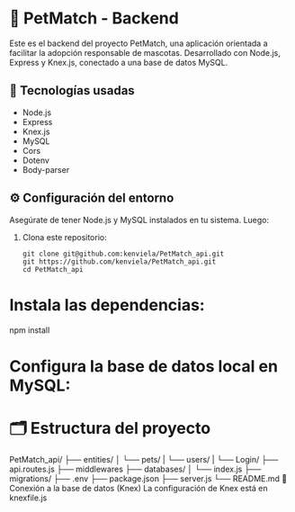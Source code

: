 # 🐾 PetMatch - Backend

Este es el backend del proyecto PetMatch, una aplicación orientada a facilitar la adopción responsable de mascotas. Desarrollado con Node.js, Express y Knex.js, conectado a una base de datos MySQL.

## 🔧 Tecnologías usadas

- Node.js
- Express
- Knex.js
- MySQL
- Cors
- Dotenv
- Body-parser

## ⚙️ Configuración del entorno

Asegúrate de tener Node.js y MySQL instalados en tu sistema. Luego:

1. Clona este repositorio:
   ```
   git clone git@github.com:kenviela/PetMatch_api.git
   git https://github.com/kenviela/PetMatch_api.git
   cd PetMatch_api
   ```

# Instala las dependencias:

npm install

# Configura la base de datos local en MySQL:

# 🗂️ Estructura del proyecto

PetMatch_api/
├── entities/
│ └── pets/
| └── users/
| └── Login/
├── api.routes.js
├── middlewares
├── databases/
│ └── index.js
├── migrations/
├── .env
├── package.json
├── server.js
└── README.md
🔌 Conexión a la base de datos (Knex)
La configuración de Knex está en knexfile.js
